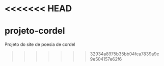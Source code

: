 <<<<<<< HEAD
=======
# projeto-cordel
 Projeto do site de poesia de cordel
>>>>>>> 32934a8975b35bb04fea7839a9e9e504157e62f6
